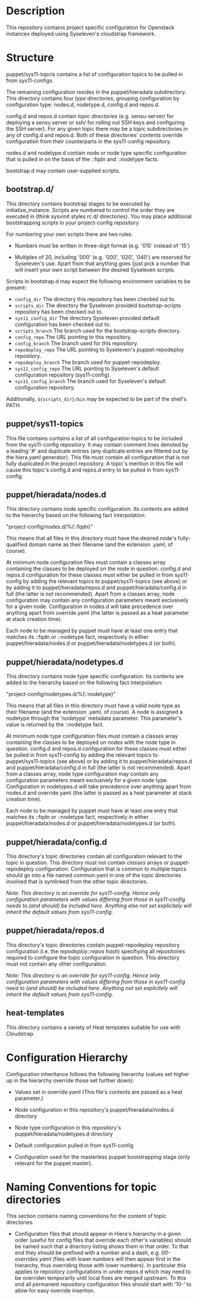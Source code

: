 Description
===========

This repository contains project specific configuration for Openstack instances
deployed using Syseleven's cloudstrap framework.

Structure
=========

puppet/sys11-topcis contains a list of configuration topics to be pulled in
from sys11-configs.

The remaining configuration resides in the puppet/hieradata subdirectory. This
directory contains four *type directories*, grouping configuration by
configuration type: nodes.d, nodetype.d, config.d and repos.d.

config.d and repos.d contain *topic directories* (e.g. sensu-server/ for
deploying a sensu server or ssh/ for rolling out SSH keys and configuring the
SSH server). For any given topic there may be a topic subdirectories in any of
config.d and repos.d. Both of these directories' contents override
configuration from their counterparts in the sys11-config repository.

nodes.d and nodetype.d contain node or node type specific configuration that is
pulled in on the basis of the ::fqdn and ::nodetype facts.

bootstrap.d may contain user-supplied scripts.

bootstrap.d/
----------

This directory contains bootstrap stages to be executed by initialize_instance.
Scripts are numbered to control the order they are executed in (think sysvinit
styles rc.d/ directories).  You may place additional bootstrapping scripts in
your project-config repository

For numbering your own scripts there are two rules: 

* Numbers must be written in three-digit format (e.g. '015' instead of '15')

* Multiples of 20, including '000' (e.g. '000', '020', '040') are reserved for
  Syseleven's use. Apart from that anything goes (just pick a number that will
  insert your own script between the desired Syseleven scripts.

Scripts in bootstrap.d may expect the following environment variables to be present:

* ``config_dir``          The directory this repository has been checked out to.
* ``scripts_dir``         The directory the Syseleven provided bootstrap-scripts repository has been checked out to.
* ``sys11_config_dir``    The directory Syseleven provided default configuration has been checked out to.
* ``scripts_branch``      The branch used for the bootstrap-scripts directory.
* ``config_repo``         The URL pointing to this repository.
* ``config_branch``       The branch used for this repository.
* ``repodeploy_repo``     The URL pointing to Syseleven's puppet-repodeploy repository.
* ``repodeploy_branch``   The branch used for puppet-repodeploy.
* ``sys11_config_repo``   The URL pointing to Syseleven's default configuration repository (sys11-config).
* ``sys11_config_branch`` The branch used for Syseleven's default configuration repository.

Additionally, ``${scripts_dir}/bin`` may be expected to be part of the shell's
PATH.

puppet/sys11-topics
-------------------

This file contains contains a list of all configuration topics to be included
from the sys11-config repository. It may contain comment lines denoted by a
leading '#' and duplicate entries (any duplicate entries are filtered out by
the hiera.yaml generator). This file must contain all configuration that is
not fully duplicated in the project repository. A topic's mention in this file
will cause this topic's config.d and repos.d entry to be pulled in from
sys11-config.

puppet/hieradata/nodes.d
-------------------------

This directory contains node specific configuration. Its contents are added to
the hierarchy based on the following fact interpolation:

  "project-config/nodes.d/%{::fqdn}"

This means that all files in this directory must have the desired node's
fully-qualified domain name as their filename (and the extension .yaml, of
course).

At minimum node configuration files must contain a classes array containing the
classes to be deployed on the node in question. config.d and repos.d
configuration for these classes must either be pulled in from sys11-config
by adding the relevant topics to puppet/sys11-topics (see above) or by adding
it to puppet/hieradata/repos.d and puppet/hieradata/config.d in full (the
latter is not recommended). Apart from a classes array, node configuration may
contain any configuration parameters meant exclusively for a given node.
Configuration in nodes.d will take precedence over anything apart from
override.yaml (the latter is passed as a heat parameter at stack creation
time).

Each node to be managed by puppet must have at least one entry that matches its
::fqdn or ::nodetype fact, respectively in either puppet/hieradata/nodes.d or
puppet/hieradata/nodetypes.d (or both).


puppet/hieradata/nodetypes.d
----------------------------

This directory contains node type specific configuration. Its contents are
added to the hierarchy based on the following fact interpolation:

  "project-config/nodetypes.d/%{::nodetype}"

This means that all files in this directory must have a valid node type as
their filename (and the extension .yaml, of course). A node is assigned a
nodetype through the 'nodetype' metadata parameter. This parameter's value is
returned by the ::nodetype fact.

At minimum node type configuration files must contain a classes array
containing the classes to be deployed on nodes with the node type in question.
config.d and repos.d configuration for these classes must either be pulled in
from sys11-config by adding the relevant topics to puppet/sys11-topics (see
above) or by adding it to puppet/hieradata/repos.d and puppet/hieradata/config.d
in full (the latter is not recommended). Apart from a classes array, node type
configuration may contain any configuration parameters meant exclusively for
a given node type. Configuration in nodetypes.d will take precedence over
anything apart from nodes.d and override.yaml (the latter is passed as a heat
parameter at stack creation time).

Each node to be managed by puppet must have at least one entry that matches its
::fqdn or ::nodetype fact, respectively in either puppet/hieradata/nodes.d or
puppet/hieradata/nodetypes.d (or both).

puppet/hieradata/config.d
-------------------------

This directory's topic directories contain all configuration relevant to the
topic in question. This directory must not contain *classes* arrays or
puppet-repodeploy configuration. Configuration that is common to multiple
topics should go into a file named common.yaml in one of the topic directories
involved that is symlinked from the other topic directories.

*Note: This directory is an override for sys11-config. Hence only configuration
parameters with values differing from those in sys11-config needs to (and
should) be included here. Anything else not set explicitely will inherit the
default values from sys11-config.*

puppet/hieradata/repos.d
------------------------

This directory's topic directories contain puppet-repodeploy repository
configuration (i.e. the *repodeploy::repos hash*) specifiying all repositories
required to configure the topic configuration in question. This directory must
not contain any other configuration.

*Note: This directory is an override for sys11-config. Hence only configuration
parameters with values differing from those in sys11-config need to (and
should) be included here. Anything not set explicitely will inherit the default
values from sys11-config.*

heat-templates
--------------

This directory contains a variety of Heat templates suitable for use with
Cloudstrap.

Configuration Hierarchy
=======================

Configuration inheritance follows the following hierarchy (values set higher up
in the hierarchy override those set further down):

* Values set in override.yaml (This file's contents are passed as a heat parameter.)

* Node configuration in this repository's puppet/hieradata/nodes.d directory

* Node type configuration in this repository's puppet/hieradata/nodetypes.d directory

* Default configuration pulled in from sys11-config

* Configuration used for the masterless puppet bootstrapping stage (only
  relevant for the puppet master).

Naming Conventions for topic directories
========================================

This section contains naming conventions for the content of topic directories.

* Configuration files that should appear in Hiera's hierarchy in a given order
  (useful for config files that override each other's variables) should be
  named such that a directory listing shows them in that order. To that end
  they should be prefixed with a number and a dash, e.g. *00-overrides.yaml*
  (files with lower numbers will then appear first in the hierarchy, thus
  overriding those with lower numbers). In particular this applies to
  repository configurations in under repos.d which may need to be overriden
  temporarily until local fixes are merged upstream. To this end all permanent
  repository configuration files should start with '10-' to allow for easy
  override insertion.
